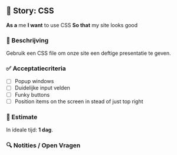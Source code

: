 ## 🧩 Story: CSS

**As a** me
**I want** to use CSS
**So that** my site looks good

### 📝 Beschrijving

Gebruik een CSS file om onze site een deftige presentatie te geven.

### ✅ Acceptatiecriteria

* [ ] Popup windows
* [ ] Duidelijke input velden
* [ ] Funky buttons
* [ ] Position items on the screen in stead of just top right

### 🧮 Estimate
In ideale tijd: **1 dag**.

### 🔍 Notities / Open Vragen
